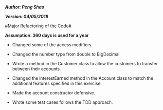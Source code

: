 ***Author: Peng Shao***

***Version: 04/05/2018***

#Major Refactoring of the Code#

**Assumption: 360 days is used for a year**

- Changed some of the access modifiers.

- Changed the number type from double to BigDecimal

- Wrote a method in the Customer class to allow the customers to transfer between their accounts. 

- Changed the interestEarned method in the Account class to match the additional features specified in this exercise. 

- Made the account constructor defensive.

- Wrote some test cases follows the TDD approach. 

  ​

